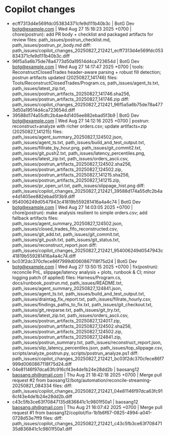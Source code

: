 ﻿# Copilot changes

- ecff7313d4e569fdc053834371cfe9d111b40b3c | BotG Dev <botg@example.com> | Wed Aug 27 15:18:23 2025 +0700 | chore(postrun): add PR body + checklist and packaged artifacts for review
  files: path_issues/postrun_checklist.md, path_issues/postrun_pr_body.md
  diff: path_issues/copilot_changes_20250827_212421_ecff7313d4e569fdc053834371cfe9d111b40b3c.diff
- 96f5a5a6b75de78a4773d50a19514d4ca723654d | BotG Dev <botg@example.com> | Wed Aug 27 14:17:47 2025 +0700 | tools: ReconstructClosedTrades header-aware parsing + robust fill detection; postrun artifacts updated (20250827_141746)
  files: Tools/ReconstructClosedTrades/Program.cs, path_issues/agent_ts.txt, path_issues/latest_zip.txt, path_issues/postrun_artifacts_20250827_141746.sha256, path_issues/postrun_artifacts_20250827_141746.zip
  diff: path_issues/copilot_changes_20250827_212421_96f5a5a6b75de78a4773d50a19514d4ca723654d.diff
- 39588d174a55dfc2b4ae4d1405ee882ebad5f3b9 | BotG Dev <botg@example.com> | Wed Aug 27 14:12:16 2025 +0700 | postrun: reconstruct+analyze with richer orders.csv; update artifacts+zip (20250827_141215)
  files: path_issues/agent_summary_20250827_124502.json, path_issues/agent_ts.txt, path_issues/build_and_test_output.txt, path_issues/fillrate_by_hour.png, path_issues/git_commit2.txt, path_issues/git_push2.txt, path_issues/latency_percentiles.png, path_issues/latest_zip.txt, path_issues/orders_ascii.csv, path_issues/postrun_artifacts_20250827_124502.sha256, path_issues/postrun_artifacts_20250827_124502.zip, path_issues/postrun_artifacts_20250827_141215.sha256, path_issues/postrun_artifacts_20250827_141215.zip, path_issues/pr_open_url.txt, path_issues/slippage_hist.png
  diff: path_issues/copilot_changes_20250827_212421_39588d174a55dfc2b4ae4d1405ee882ebad5f3b9.diff
- 954006249d0547943c41819b559281416a4a4c74 | BotG Dev <botg@example.com> | Wed Aug 27 14:03:05 2025 +0700 | chore(postrun): make analysis resilient to simple orders.csv; add fallback artifacts
  files: path_issues/agent_summary_20250827_124502.json, path_issues/closed_trades_fifo_reconstructed.csv, path_issues/git_add.txt, path_issues/git_commit.txt, path_issues/git_push.txt, path_issues/git_status.txt, path_issues/reconstruct_report.json
  diff: path_issues/copilot_changes_20250827_212421_954006249d0547943c41819b559281416a4a4c74.diff
- bc03f2dc370cfece86f7999d0060867118f75d24 | BotG Dev <botg@example.com> | Wed Aug 27 13:50:15 2025 +0700 | fix(postrun): reconcile PnL, slippage/latency analysis + plots, runbook & CI; minor logging patch (if applied)
  files: Harness/Program.cs, docs/runbook_postrun.md, path_issues/README.txt, path_issues/agent_summary_20250827_124841.json, path_issues/agent_ts.txt, path_issues/build_and_test_output.txt, path_issues/draintag_fix_report.txt, path_issues/fillrate_hourly.csv, path_issues/findings_paths_to_fix.txt, path_issues/git_checkout.txt, path_issues/git_revparse.txt, path_issues/git_try.txt, path_issues/latest_zip.txt, path_issues/orders_ascii.csv, path_issues/postrun_artifacts_20250827_124017.zip, path_issues/postrun_artifacts_20250827_124502.sha256, path_issues/postrun_artifacts_20250827_124502.zip, path_issues/postrun_artifacts_20250827_124841.zip, path_issues/postrun_summary.txt, path_issues/reconstruct_report.json, path_issues/slip_latency_percentiles.json, path_issues/top_slippage.csv, scripts/analyze_postrun.py, scripts/postrun_analyze.ps1
  diff: path_issues/copilot_changes_20250827_212421_bc03f2dc370cfece86f7999d0060867118f75d24.diff
- 04e81146f97dca63fc916cf43e4de1b24e28dd2b | baosang12 <baosang.qh@gmail.com> | Thu Aug 21 18:42:18 2025 +0700 | Merge pull request #2 from baosang12/botg/automation/reconcile-streaming-20250821_084334
  files: 
  diff: path_issues/copilot_changes_20250827_212421_04e81146f97dca63fc916cf43e4de1b24e28dd2b.diff
- c43c5fb3ce63f70847135d836841c1c9801f50a1 | baosang12 <baosang.qh@gmail.com> | Thu Aug 21 16:07:42 2025 +0700 | Merge pull request #1 from baosang12/copilot/fix-1b1b6f67-0825-4994-a041-0728d53e7ff9
  files: 
  diff: path_issues/copilot_changes_20250827_212421_c43c5fb3ce63f70847135d836841c1c9801f50a1.diff
